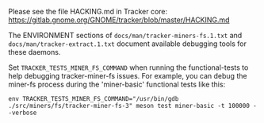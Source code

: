Please see the file HACKING.md in Tracker core:
https://gitlab.gnome.org/GNOME/tracker/blob/master/HACKING.md

The ENVIRONMENT sections of `docs/man/tracker-miners-fs.1.txt` and
`docs/man/tracker-extract.1.txt` document available debugging tools
for these daemons.

Set `TRACKER_TESTS_MINER_FS_COMMAND` when running the functional-tests
to help debugging tracker-miner-fs issues. For example, you can debug
the miner-fs process during the 'miner-basic' functional tests like this:

    env TRACKER_TESTS_MINER_FS_COMMAND="/usr/bin/gdb ./src/miners/fs/tracker-miner-fs-3" meson test miner-basic -t 100000 --verbose
